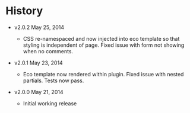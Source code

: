 # History

- v2.0.2 May 25, 2014
	-  CSS re-namespaced and now injected into eco template so that styling is independent of page. Fixed issue with form not showing when no comments.

- v2.0.1 May 23, 2014
	- Eco template now rendered within plugin. Fixed issue with nested partials. Tests now pass.

- v2.0.0 May 21, 2014
	- Initial working release
